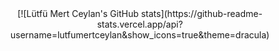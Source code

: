 <center>
[![Lütfü Mert Ceylan's GitHub stats](https://github-readme-stats.vercel.app/api?username=lutfumertceylan&show_icons=true&theme=dracula)
</center>
